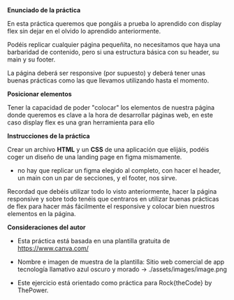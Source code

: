 **Enunciado de la práctica**

En esta práctica queremos que pongáis a prueba lo aprendido con display flex sin dejar en el olvido lo aprendido anteriormente.

Podéis replicar cualquier página pequeñita, no necesitamos que haya una barbaridad de contenido, pero si una estructura básica con su header, su main y su footer.

La página deberá ser responsive (por supuesto) y deberá tener unas buenas prácticas como las que llevamos utilizando hasta el momento.

**Posicionar elementos**

Tener la capacidad de poder "colocar" los elementos de nuestra página donde queremos es clave a la hora de desarrollar páginas web, en este caso display flex es una gran herramienta para ello

**Instrucciones de la práctica**

Crear un archivo **HTML** y un **CSS** de una aplicación que elijáis, podéis coger un diseño de una landing page en figma mismamente.

- no hay que replicar un figma elegido al completo, con hacer el header, un main con un par de secciones, y el footer, nos sirve.

Recordad que debéis utilizar todo lo visto anteriormente, hacer la página responsive y sobre todo tenéis que centraros en utilizar buenas prácticas de flex para hacer más fácilmente el responsive y colocar bien nuestros elementos en la página.

**Consideraciones del autor**

- Esta práctica está basada en una plantilla gratuita de https://www.canva.com/

- Nombre e imagen de muestra de la plantilla: Sitio web comercial de app tecnología llamativo azul oscuro y morado -> ./assets/images/image.png

- Este ejercicio está orientado como práctica para Rock{theCode} by ThePower.
